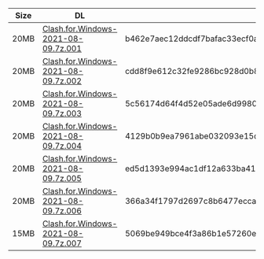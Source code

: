 |    Size   |     DL  | sha512sum |
|  ---  |  ---  |  ---  |
| 20MB | [Clash.for.Windows-2021-08-09.7z.001](https://cdn.jsdelivr.net/gh/appleians/cfw_intel@main/Clash.for.Windows-2021-08-09.7z.001) | b462e7aec12ddcdf7bafac33ecf0acd6fa083f4b3d536f1566e5f7ea846f3deefcf331d3c172e312645ec35acfda53e6741e2cf9cbfeea3a8e4632c53e27d787 |
| 20MB | [Clash.for.Windows-2021-08-09.7z.002](https://cdn.jsdelivr.net/gh/appleians/cfw_intel@main/Clash.for.Windows-2021-08-09.7z.002) | cdd8f9e612c32fe9286bc928d0b83420ef221d7e5d863d3cb0065dca2bf8ede983429721457969aceb74bab5f23929920c31a8f1c996ff36887140c26e40207d |
| 20MB | [Clash.for.Windows-2021-08-09.7z.003](https://cdn.jsdelivr.net/gh/appleians/cfw_intel@main/Clash.for.Windows-2021-08-09.7z.003) | 5c56174d64f4d52e05ade6d99804c78b292848929e569c305580ffe229a0849aca4fb280c28f1cd0b93ba8b514880f086e37bfff54a764d64c20ecbcc16f2b75 |
| 20MB | [Clash.for.Windows-2021-08-09.7z.004](https://cdn.jsdelivr.net/gh/appleians/cfw_intel@main/Clash.for.Windows-2021-08-09.7z.004) | 4129b0b9ea7961abe032093e15d0758fca4c7b594b6814f836c364c4f555377f6e459fbadbbe5a829137c92fdddd747476a7e38b4067fef253ed22f699ce125b |
| 20MB | [Clash.for.Windows-2021-08-09.7z.005](https://cdn.jsdelivr.net/gh/appleians/cfw_intel@main/Clash.for.Windows-2021-08-09.7z.005) | ed5d1393e994ac1df12a633ba416899c84397b910e251173fdbc63dbd4e2488eff2e160fea5aa326ab3a86bef71914fe44cae2254d092c99a5a5613de19c9a0b |
| 20MB | [Clash.for.Windows-2021-08-09.7z.006](https://cdn.jsdelivr.net/gh/appleians/cfw_intel@main/Clash.for.Windows-2021-08-09.7z.006) | 366a34f1797d2697c8b6477eccab1f3ba158eec6be7c5d65c4919cf696df0ba5ea1454ddef6c3c7cdfb39f8f1af33621d144cb92bdc761f31674b255ac543b29 |
| 15MB | [Clash.for.Windows-2021-08-09.7z.007](https://cdn.jsdelivr.net/gh/appleians/cfw_intel@main/Clash.for.Windows-2021-08-09.7z.007) | 5069be949bce4f3a86b1e57260ee2e9adb227702ff8c42d962c9fc4c45f5ed40d860e3a8134c13a40c1698165857940816d7c309319d5307c4729210f77ebd55 |
